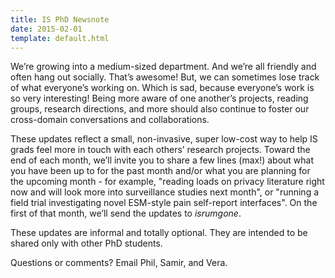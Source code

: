 ```yaml
---
title: IS PhD Newsnote
date: 2015-02-01
template: default.html
---
```


We’re growing into a medium-sized department. And we’re all friendly and often
hang out socially. That’s awesome! But, we can sometimes lose track of what
everyone’s working on. Which is sad, because everyone’s work is so very
interesting! Being more aware of one another’s projects, reading groups,
research directions, and more should also continue to foster our cross-domain
conversations and collaborations.

These updates reflect a small, non-invasive, super low-cost way to help IS
grads feel more in touch with each others’ research projects. Toward the end of
each month, we’ll invite you to share a few lines (max!) about what you have
been up to for the past month and/or what you are planning for the upcoming
month - for example, "reading loads on privacy literature right now and will
look more into surveillance studies next month", or "running a field trial
investigating novel ESM-style pain self-report interfaces". On the first of
that month, we’ll send the updates to _isrumgone_.

These updates are informal and totally optional. They are intended to be shared
only with other PhD students.

Questions or comments? Email Phil, Samir, and Vera.
